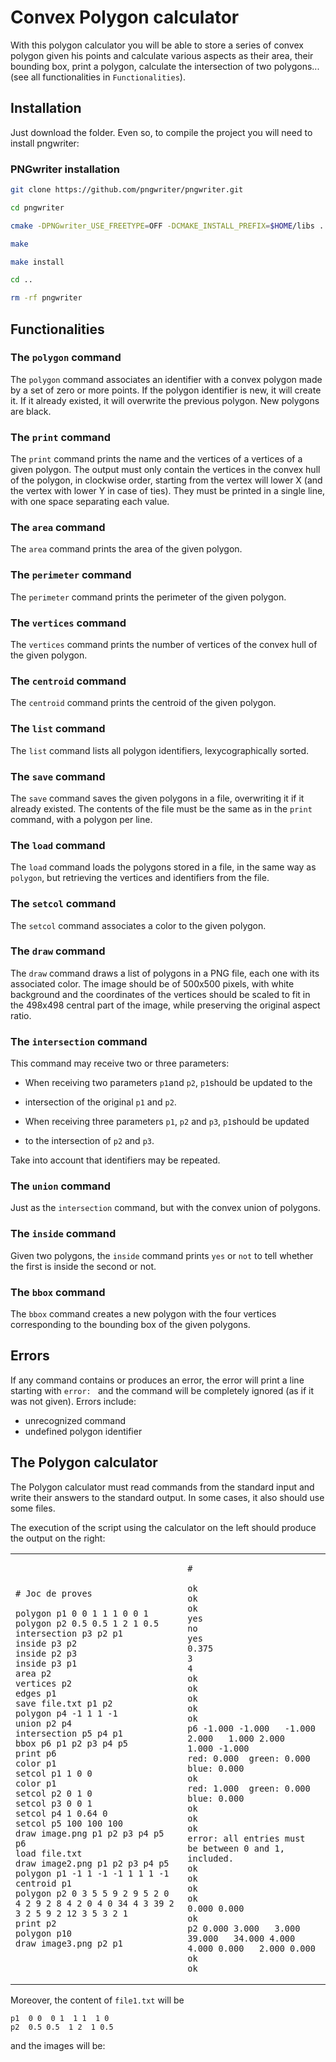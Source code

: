 # Convex Polygon calculator

With this polygon calculator you will be able to store a series of convex polygon given his points and calculate various aspects as their area, their bounding box, print a polygon, calculate the intersection of two polygons... (see all functionalities in ```Functionalities```).

## Installation

Just download the folder. Even so, to compile the project you will need to install pngwriter:

### PNGwriter installation


```bash
git clone https://github.com/pngwriter/pngwriter.git

cd pngwriter

cmake -DPNGwriter_USE_FREETYPE=OFF -DCMAKE_INSTALL_PREFIX=$HOME/libs .

make

make install

cd ..

rm -rf pngwriter
```
## Functionalities

### The `polygon` command

The `polygon` command associates an identifier with a convex polygon made by a set of zero or more points. If the polygon identifier is new, it will create it. If it already existed, it will overwrite the previous polygon. New polygons are black.

### The `print` command

The `print` command prints the name and the vertices of a vertices of a given polygon. The output must only contain the vertices in the convex hull of the polygon, in clockwise order, starting from the vertex will lower X (and the vertex with lower Y in case of ties). They must be printed in a single line, with one space separating each value.

### The `area` command

The `area` command prints the area of the given polygon.

### The `perimeter` command

The `perimeter` command prints the perimeter of the given polygon.

### The `vertices` command

The `vertices` command prints the number of vertices of the convex hull of the given polygon.

### The `centroid` command

The `centroid` command prints the centroid of the given polygon.

### The `list` command

The `list` command lists all polygon identifiers, lexycographically sorted.

### The `save` command

The `save` command saves the given polygons in a file, overwriting it if it already existed. The contents of the file must be the same as in the `print` command, with a polygon per line.

### The `load` command

The `load` command loads the polygons stored in a file, in the same way as `polygon`, but retrieving the vertices and identifiers from the file.

### The `setcol` command

The `setcol` command associates a color to the given polygon.

### The `draw` command

The `draw` command draws a list of polygons in a PNG file, each one with its associated color. The image should be of 500x500 pixels, with white background and the coordinates of the vertices should be scaled to fit in the 498x498 central part of the image, while preserving the original aspect ratio.

### The `intersection` command

This command may receive two or three parameters:

- When receiving two parameters `p1`and `p2`, `p1`should be updated to the
- intersection of the original `p1` and `p2`.

- When receiving three parameters `p1`, `p2` and `p3`, `p1`should be updated
- to the intersection of `p2` and `p3`.

Take into account that identifiers may be repeated.

### The `union` command

Just as the `intersection` command, but with the convex union of polygons.

### The `inside` command

Given two polygons, the `inside` command prints `yes` or `not` to tell whether
the first is inside the second or not.

### The `bbox` command

The `bbox` command creates a new polygon with the four vertices corresponding to the bounding box of the given polygons.

## Errors

If any command contains or produces an error, the error will print a line starting with `error: ` and the command will be completely ignored (as if it was not given). Errors include:

- unrecognized command
- undefined polygon identifier

## The Polygon calculator

The Polygon calculator must read commands from the standard input and write their answers to the standard output. In some cases, it also should use some files.

The execution of the script using the calculator on the left should produce the output on the right:

<table>
<tr>
<td>

```
# Joc de proves

polygon p1 0 0 1 1 1 0 0 1
polygon p2 0.5 0.5 1 2 1 0.5
intersection p3 p2 p1
inside p3 p2
inside p2 p3
inside p3 p1
area p2
vertices p2
edges p1
save file.txt p1 p2
polygon p4 -1 1 1 -1
union p2 p4
intersection p5 p4 p1
bbox p6 p1 p2 p3 p4 p5
print p6
color p1
setcol p1 1 0 0
color p1
setcol p2 0 1 0
setcol p3 0 0 1
setcol p4 1 0.64 0
setcol p5 100 100 100
draw image.png p1 p2 p3 p4 p5 p6
load file.txt
draw image2.png p1 p2 p3 p4 p5
polygon p1 -1 1 -1 -1 1 1 1 -1
centroid p1
polygon p2 0 3 5 5 9 2 9 5 2 0 4 2 9 2 8 4 2 0 4 0 34 4 3 39 2 3 2 5 9 2 12 3 5 3 2 1
print p2
polygon p10
draw image3.png p2 p1
```

</td>
<td>

```
#

ok
ok
ok
yes
no
yes
0.375
3
4
ok
ok
ok
ok
ok
p6 -1.000 -1.000   -1.000 2.000   1.000 2.000   1.000 -1.000
red: 0.000  green: 0.000  blue: 0.000
ok
red: 1.000  green: 0.000  blue: 0.000
ok
ok
ok
error: all entries must be between 0 and 1, included.
ok
ok
ok
ok
0.000 0.000
ok
p2 0.000 3.000   3.000 39.000   34.000 4.000   4.000 0.000   2.000 0.000
ok
ok

```

</td>
</tr>
</table>

Moreover, the content of `file1.txt` will be

```
p1  0 0  0 1  1 1  1 0
p2  0.5 0.5  1 2  1 0.5
```

and the images will be:



